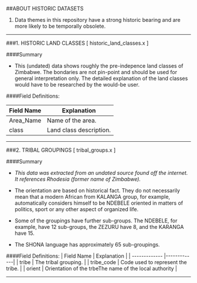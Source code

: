 ##ABOUT HISTORIC DATASETS

1. Data themes in this repository have a strong historic bearing and are more likely to be temporally obsolete.



---
###1. HISTORIC LAND CLASSES [ historic_land_classes.x ]

####Summary
- This (undated) data shows roughly the pre-indepence land classes of Zimbabwe. The bondaries are not pin-point and should be used for general interpretation only. The detailed explanation of the land classes would have to be researched by the would-be user.

####Field Definitions:

| Field Name        | Explanation          | 
| ------------- |-------------| 
| Area_Name      | Name of the area.|
| class      | Land class description.      | 


---
###2. TRIBAL GROUPINGS [ tribal_groups.x ]

####Summary 
* *This data was extracted from an undated source found off the internet. It references Rhodesia (former name of Zimbabwe).*

* The orientation are based on historical fact. They do not necessarily mean that a modern African from KALANGA group, for example, automatically considers himself to be NDEBELE oriented in matters of politics, sport or any other aspect of organized life.

* Some of the groupings have further sub-groups. The NDEBELE, for example, have 12 sub-groups, the ZEZURU have 8, and the KARANGA have 15.

* The SHONA language has approximately 65 sub-groupings.

####Field Definitions:
| Field Name        | Explanation          | 
| ------------- |-------------| 
| tribe      | The tribal grouping. |
| tribe_code      | Code used to represent the tribe.      | 
| orient      | Orientation of the trbeThe name of the local authority      | 


---

